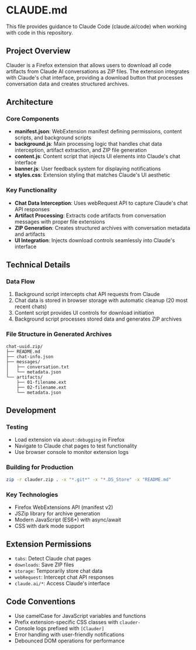 # CLAUDE.md

This file provides guidance to Claude Code (claude.ai/code) when working with code in this repository.

## Project Overview

Clauder is a Firefox extension that allows users to download all code artifacts from Claude AI conversations as ZIP files. The extension integrates with Claude's chat interface, providing a download button that processes conversation data and creates structured archives.

## Architecture

### Core Components

- **manifest.json**: WebExtension manifest defining permissions, content scripts, and background scripts
- **background.js**: Main processing logic that handles chat data interception, artifact extraction, and ZIP file generation
- **content.js**: Content script that injects UI elements into Claude's chat interface
- **banner.js**: User feedback system for displaying notifications
- **styles.css**: Extension styling that matches Claude's UI aesthetic

### Key Functionality

- **Chat Data Interception**: Uses webRequest API to capture Claude's chat API responses
- **Artifact Processing**: Extracts code artifacts from conversation messages with proper file extensions
- **ZIP Generation**: Creates structured archives with conversation metadata and artifacts
- **UI Integration**: Injects download controls seamlessly into Claude's interface

## Technical Details

### Data Flow
1. Background script intercepts chat API requests from Claude
2. Chat data is stored in browser storage with automatic cleanup (20 most recent chats)
3. Content script provides UI controls for download initiation
4. Background script processes stored data and generates ZIP archives

### File Structure in Generated Archives
```
chat-uuid.zip/
├── README.md
├── chat-info.json
├── messages/
│   ├── conversation.txt
│   └── metadata.json
└── artifacts/
    ├── 01-filename.ext
    ├── 02-filename.ext
    └── metadata.json
```

## Development

### Testing
- Load extension via `about:debugging` in Firefox
- Navigate to Claude chat pages to test functionality
- Use browser console to monitor extension logs

### Building for Production
```bash
zip -r clauder.zip . -x "*.git*" -x "*.DS_Store" -x "README.md"
```

### Key Technologies
- Firefox WebExtensions API (manifest v2)
- JSZip library for archive generation
- Modern JavaScript (ES6+) with async/await
- CSS with dark mode support

## Extension Permissions

- `tabs`: Detect Claude chat pages
- `downloads`: Save ZIP files
- `storage`: Temporarily store chat data
- `webRequest`: Intercept chat API responses
- `claude.ai/*`: Access Claude's interface

## Code Conventions

- Use camelCase for JavaScript variables and functions
- Prefix extension-specific CSS classes with `clauder-`
- Console logs prefixed with `[Clauder]`
- Error handling with user-friendly notifications
- Debounced DOM operations for performance